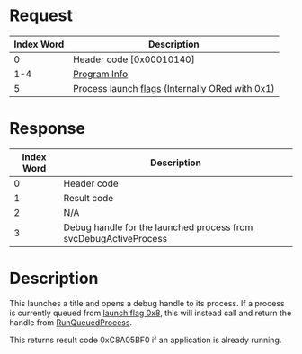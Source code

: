 # Request

| Index Word | Description                                                                                  |
|------------|----------------------------------------------------------------------------------------------|
| 0          | Header code \[0x00010140\]                                                                   |
| 1-4        | [Program Info](Filesystem_services#ProgramInfo "wikilink")                                   |
| 5          | Process launch [flags](PMApp:LaunchTitle#Launch_Flags "wikilink") (Internally ORed with 0x1) |

# Response

| Index Word | Description                                                      |
|------------|------------------------------------------------------------------|
| 0          | Header code                                                      |
| 1          | Result code                                                      |
| 2          | N/A                                                              |
| 3          | Debug handle for the launched process from svcDebugActiveProcess |

# Description

This launches a title and opens a debug handle to its process. If a
process is currently queued from [launch flag
0x8](PMApp:LaunchTitle#Launch_Flags "wikilink"), this will instead call
and return the handle from
[RunQueuedProcess](PMDbg:RunQueuedProcess "wikilink").

This returns result code 0xC8A05BF0 if an application is already
running.